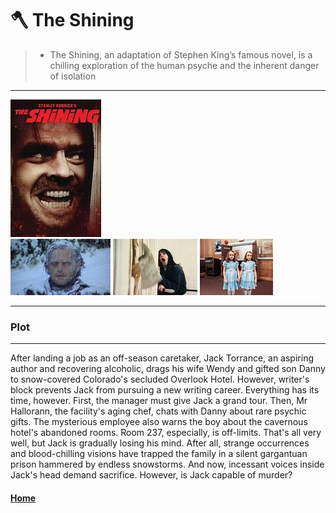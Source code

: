 # 🪓 The Shining 
> +  The Shining, an adaptation of Stephen King’s famous novel, is a chilling exploration of the human psyche and the inherent danger of isolation

---
![shining](shining.jpg)\
![shin](shin1%20(1).jpg)
![shin](shin2%20(1).jpg)
![shin](shin3%20(1).jpg)

---
### Plot 
---
After landing a job as an off-season caretaker, Jack Torrance, an aspiring author and recovering alcoholic, drags his wife Wendy and gifted son Danny to snow-covered Colorado's secluded Overlook Hotel. However, writer's block prevents Jack from pursuing a new writing career. Everything has its time, however. First, the manager must give Jack a grand tour. Then, Mr Hallorann, the facility's aging chef, chats with Danny about rare psychic gifts. The mysterious employee also warns the boy about the cavernous hotel's abandoned rooms. Room 237, especially, is off-limits. That's all very well, but Jack is gradually losing his mind. After all, strange occurrences and blood-chilling visions have trapped the family in a silent gargantuan prison hammered by endless snowstorms. And now, incessant voices inside Jack's head demand sacrifice. However, is Jack capable of murder?

#### [Home](./horror.md)